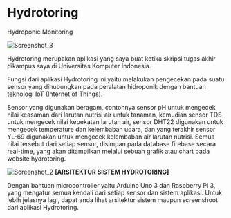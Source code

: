 # Hydrotoring
Hydroponic Monitoring

![Screenshot_3](https://user-images.githubusercontent.com/37924224/119581753-64bdef00-bded-11eb-878e-d207ea57dcc9.png)

Hydrotoring merupakan aplikasi yang saya buat ketika skripsi tugas akhir dikampus saya di Universitas
Komputer Indonesia. 

Fungsi dari aplikasi Hydrotoring ini yaitu melakukan pengecekan pada suatu sensor yang
dihubungkan pada peralatan hidroponik dengan bantuan teknologi IoT (Internet of Things). 

Sensor yang digunakan beragam, contohnya sensor pH untuk mengecek nilai keasaman dari larutan nutrisi air untuk
tanaman, kemudian sensor TDS untuk mengecek nilai kepekatan larutan air, sensor DHT22 digunakan untuk
mengecek temperature dan kelembaban udara, dan yang terakhir sensor YL-69 digunakan untuk mengecek
kelembaban air larutan nutrisi. Semua nilai tersebut dari setiap sensor, disimpan pada database firebase secara
real-time, yang akan ditampilkan melalui sebuah grafik atau chart pada website hydrotoring. 

![Screenshot_2](https://user-images.githubusercontent.com/37924224/119581151-3b509380-bdec-11eb-89ae-a755258c7a65.png)
                    **[ARSITEKTUR SISTEM HYDROTORING]**

Dengan bantuan
microcontroller yaitu Arduino Uno 3 dan Raspberry Pi 3, yang mengatur semua kendali dari setiap sensor dan
sistem aplikasi. Untuk lebih jelasnya lagi, dapat anda lihat arsitektur sistem maupun screenshoot dari aplikasi Hydrotoring.
